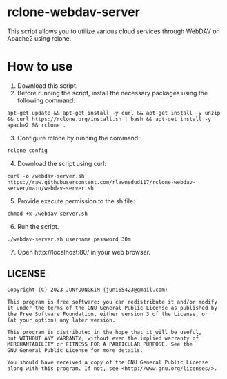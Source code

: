 # rclone-webdav-server

This script allows you to utilize various cloud services through WebDAV on Apache2 using rclone.

# How to use
1. Download this script.
2. Before running the script, install the necessary packages using the following command:
```
apt-get update && apt-get install -y curl && apt-get install -y unzip && curl https://rclone.org/install.sh | bash && apt-get install -y apache2 && rclone .
```
3. Configure rclone by running the command:
```
rclone config
```
4. Download the script using curl:
```
curl -o /webdav-server.sh https://raw.githubusercontent.com/rlawnsdud117/rclone-webdav-server/main/webdav-server.sh
```
5. Provide execute permission to the sh file:
```
chmod +x /webdav-server.sh
```
6.  Run the script.
```
./webdav-server.sh username password 30m
```
7. Open http://localhost:80/ in your web browser.

## LICENSE
```
Copyright (C) 2023 JUNYOUNGKIM (juni65423@gmail.com)
 
This program is free software: you can redistribute it and/or modify
it under the terms of the GNU General Public License as published by
the Free Software Foundation, either version 3 of the License, or
(at your option) any later version.
 
This program is distributed in the hope that it will be useful,
but WITHOUT ANY WARRANTY; without even the implied warranty of
MERCHANTABILITY or FITNESS FOR A PARTICULAR PURPOSE. See the
GNU General Public License for more details.
 
You should have received a copy of the GNU General Public License
along with this program. If not, see <http://www.gnu.org/licenses/>.
```
